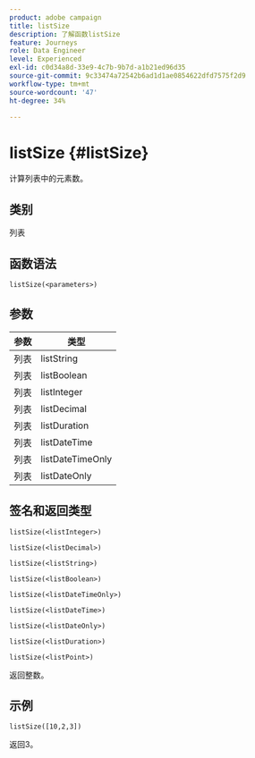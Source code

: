 ```yaml
---
product: adobe campaign
title: listSize
description: 了解函数listSize
feature: Journeys
role: Data Engineer
level: Experienced
exl-id: c0d34a8d-33e9-4c7b-9b7d-a1b21ed96d35
source-git-commit: 9c33474a72542b6ad1d1ae0854622dfd7575f2d9
workflow-type: tm+mt
source-wordcount: '47'
ht-degree: 34%

---
```


# listSize {#listSize}

计算列表中的元素数。

## 类别

列表

## 函数语法

`listSize(<parameters>)`

## 参数

| 参数 | 类型 |
|-----------|------------------|
| 列表 | listString |
| 列表 | listBoolean |
| 列表 | listInteger |
| 列表 | listDecimal |
| 列表 | listDuration |
| 列表 | listDateTime |
| 列表 | listDateTimeOnly |
| 列表 | listDateOnly |

## 签名和返回类型

`listSize(<listInteger>)`

`listSize(<listDecimal>)`

`listSize(<listString>)`

`listSize(<listBoolean>)`

`listSize(<listDateTimeOnly>)`

`listSize(<listDateTime>)`

`listSize(<listDateOnly>)`

`listSize(<listDuration>)`

`listSize(<listPoint>)`

返回整数。

## 示例

`listSize([10,2,3])`

返回3。
